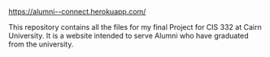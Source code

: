 https://alumni--connect.herokuapp.com/

This repository contains all the files for my final Project for CIS 332 at Cairn University. It is a website intended to serve Alumni who have graduated from the university. 
